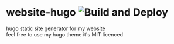 # website-hugo ![Build and Deploy](https://github.com/memtech3/website-hugo/workflows/Build%20and%20Deploy/badge.svg)
hugo static site generator for my website <br>
feel free to use my hugo theme it's MIT licenced
